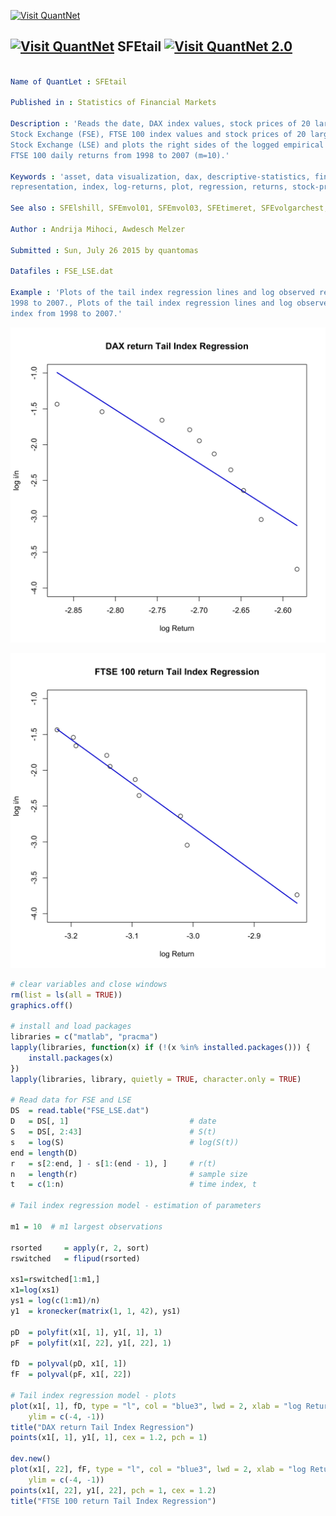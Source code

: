 
[<img src="https://github.com/QuantLet/Styleguide-and-Validation-procedure/blob/master/pictures/banner.png" alt="Visit QuantNet">](http://quantlet.de/index.php?p=info)

## [<img src="https://github.com/QuantLet/Styleguide-and-Validation-procedure/blob/master/pictures/qloqo.png" alt="Visit QuantNet">](http://quantlet.de/) **SFEtail** [<img src="https://github.com/QuantLet/Styleguide-and-Validation-procedure/blob/master/pictures/QN2.png" width="60" alt="Visit QuantNet 2.0">](http://quantlet.de/d3/ia)

```yaml

Name of QuantLet : SFEtail

Published in : Statistics of Financial Markets

Description : 'Reads the date, DAX index values, stock prices of 20 largest companies at Frankfurt
Stock Exchange (FSE), FTSE 100 index values and stock prices of 20 largest companies at London
Stock Exchange (LSE) and plots the right sides of the logged empirical distributions of the DAX and
FTSE 100 daily returns from 1998 to 2007 (m=10).'

Keywords : 'asset, data visualization, dax, descriptive-statistics, financial, ftse100, graphical
representation, index, log-returns, plot, regression, returns, stock-price, tail, time-series'

See also : SFElshill, SFEmvol01, SFEmvol03, SFEtimeret, SFEvolgarchest, SFEvolnonparest

Author : Andrija Mihoci, Awdesch Melzer

Submitted : Sun, July 26 2015 by quantomas

Datafiles : FSE_LSE.dat

Example : 'Plots of the tail index regression lines and log observed returns of the DAX index from
1998 to 2007., Plots of the tail index regression lines and log observed returns of the FTSE 100
index from 1998 to 2007.'

```

![Picture1](SFEtail_1-1.png)

![Picture2](SFEtail_2-1.png)


```r
# clear variables and close windows
rm(list = ls(all = TRUE))
graphics.off()

# install and load packages
libraries = c("matlab", "pracma")
lapply(libraries, function(x) if (!(x %in% installed.packages())) {
    install.packages(x)
})
lapply(libraries, library, quietly = TRUE, character.only = TRUE)

# Read data for FSE and LSE
DS	= read.table("FSE_LSE.dat")
D 	= DS[, 1]  							# date
S 	= DS[, 2:43]  						# S(t)
s 	= log(S)  							# log(S(t))
end	= length(D)
r 	= s[2:end, ] - s[1:(end - 1), ]		# r(t)
n 	= length(r)  						# sample size
t 	= c(1:n)  							# time index, t

# Tail index regression model - estimation of parameters

m1 = 10  # m1 largest observations

rsorted		= apply(r, 2, sort)
rswitched	= flipud(rsorted)

xs1=rswitched[1:m1,]
x1=log(xs1)
ys1 = log(c(1:m1)/n)
y1 	= kronecker(matrix(1, 1, 42), ys1)

pD 	= polyfit(x1[, 1], y1[, 1], 1)
pF 	= polyfit(x1[, 22], y1[, 22], 1)

fD 	= polyval(pD, x1[, 1])
fF 	= polyval(pF, x1[, 22])

# Tail index regression model - plots
plot(x1[, 1], fD, type = "l", col = "blue3", lwd = 2, xlab = "log Return", ylab = "log i/n", 
    ylim = c(-4, -1))
title("DAX return Tail Index Regression")
points(x1[, 1], y1[, 1], cex = 1.2, pch = 1)

dev.new()
plot(x1[, 22], fF, type = "l", col = "blue3", lwd = 2, xlab = "log Return", ylab = "log i/n", 
    ylim = c(-4, -1))
points(x1[, 22], y1[, 22], pch = 1, cex = 1.2)
title("FTSE 100 return Tail Index Regression") 

```
